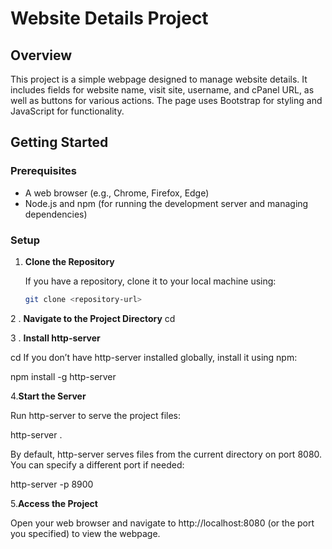 # Website Details Project

## Overview

This project is a simple webpage designed to manage website details. It includes fields for website name, visit site, username, and cPanel URL, as well as buttons for various actions. The page uses Bootstrap for styling and JavaScript for functionality.

## Getting Started

### Prerequisites

- A web browser (e.g., Chrome, Firefox, Edge)
- Node.js and npm (for running the development server and managing dependencies)

### Setup

1. **Clone the Repository**

   If you have a repository, clone it to your local machine using:

   ```bash
   git clone <repository-url>
2 . **Navigate to the Project Directory**
    cd <project-directory>

3 . **Install http-server**

cd <project-directory>
If you don’t have http-server installed globally, install it using npm:

npm install -g http-server

4.**Start the Server**

Run http-server to serve the project files:


http-server .

By default, http-server serves files from the current directory on port 8080. You can specify a different port if needed:

http-server -p 8900

5.**Access the Project**

Open your web browser and navigate to http://localhost:8080 (or the port you specified) to view the webpage.